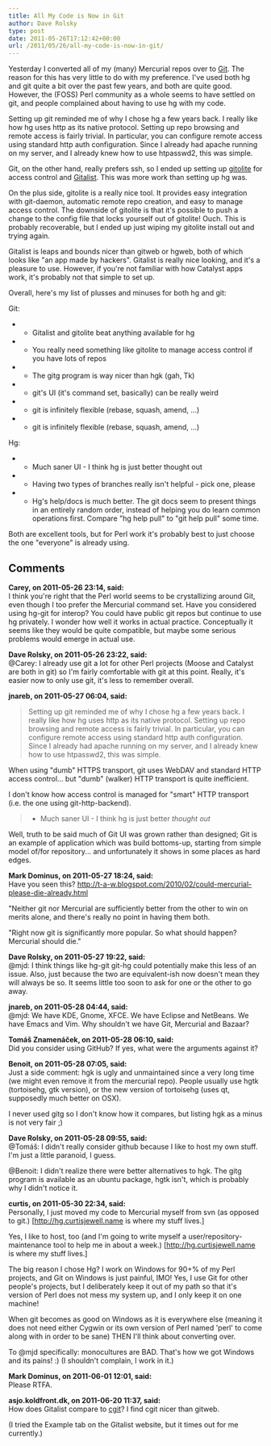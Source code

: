 ```yaml
---
title: All My Code is Now in Git
author: Dave Rolsky
type: post
date: 2011-05-26T17:12:42+00:00
url: /2011/05/26/all-my-code-is-now-in-git/
---
```

Yesterday I converted all of my (many) Mercurial repos over to [Git][1]. The reason for this has very little to do with my preference. I've used both hg and git quite a bit over the past few years, and both are quite good. However, the (FOSS) Perl community as a whole seems to have settled on git, and people complained about having to use hg with my code.

Setting up git reminded me of why I chose hg a few years back. I really like how hg uses http as its native protocol. Setting up repo browsing and remote access is fairly trivial. In particular, you can configure remote access using standard http auth configuration. Since I already had apache running on my server, and I already knew how to use htpasswd2, this was simple.

Git, on the other hand, really prefers ssh, so I ended up setting up [gitolite][2] for access control and [Gitalist][3]. This was more work than setting up hg was.

On the plus side, gitolite is a really nice tool. It provides easy integration with git-daemon, automatic remote repo creation, and easy to manage access control. The downside of gitolite is that it's possible to push a change to the config file that locks yourself out of gitolite! Ouch. This is probably recoverable, but I ended up just wiping my gitolite install out and trying again.

Gitalist is leaps and bounds nicer than gitweb or hgweb, both of which looks like "an app made by hackers". Gitalist is really nice looking, and it's a pleasure to use. However, if you're not familiar with how Catalyst apps work, it's probably not that simple to set up.

Overall, here's my list of plusses and minuses for both hg and git:

Git:

  * + Gitalist and gitolite beat anything available for hg
  * - You really need something like gitolite to manage access control if you have lots of repos
  * + The gitg program is way nicer than hgk (gah, Tk)
  * - git's UI (it's command set, basically) can be really weird
  * + git is infinitely flexible (rebase, squash, amend, ...)
  * - git is infinitely flexible (rebase, squash, amend, ...)

Hg:

  * + Much saner UI - I think hg is just better thought out
  * - Having two types of branches really isn't helpful - pick one, please
  * + Hg's help/docs is much better. The git docs seem to present things in an entirely random order, instead of helping you do learn common operations first. Compare "hg help pull" to "git help pull" some time.

Both are excellent tools, but for Perl work it's probably best to just choose the one "everyone" is already using.

 [1]: http://git.urth.org
 [2]: https://github.com/sitaramc/gitolite
 [3]: http://www.gitalist.com/

## Comments

**Carey, on 2011-05-26 23:14, said:**  
I think you're right that the Perl world seems to be crystallizing around Git, even though I too prefer the Mercurial command set. Have you considered using hg-git for interop? You could have public git repos but continue to use hg privately. I wonder how well it works in actual practice. Conceptually it seems like they would be quite compatible, but maybe some serious problems would emerge in actual use.

**Dave Rolsky, on 2011-05-26 23:22, said:**  
@Carey: I already use git a lot for other Perl projects (Moose and Catalyst are both in git) so I'm fairly comfortable with git at this point. Really, it's easier now to only use git, it's less to remember overall.

**jnareb, on 2011-05-27 06:04, said:**  
> Setting up git reminded me of why I chose hg a few years back. I really like how hg uses http as its native protocol. Setting up repo browsing and remote access is fairly trivial. In particular, you can configure remote access using standard http auth configuration. Since I already had apache running on my server, and I already knew how to use htpasswd2, this was simple. 

When using "dumb" HTTPS transport, git uses WebDAV and standard HTTP access control... but "dumb" (walker) HTTP transport is quite inefficient.

I don't know how access control is managed for "smart" HTTP transport (i.e. the one using git-http-backend).



> + Much saner UI - I think hg is just better _thought out_ 

Well, truth to be said much of Git UI was grown rather than designed; Git is an example of application which was build bottoms-up, starting from simple model of/for repository... and unfortunately it shows in some places as hard edges.

**Mark Dominus, on 2011-05-27 18:24, said:**  
Have you seen this? <a href="http://t-a-w.blogspot.com/2010/02/could-mercurial-please-die-already.html" rel="nofollow ugc">http://t-a-w.blogspot.com/2010/02/could-mercurial-please-die-already.html</a>

"Neither git nor Mercurial are sufficiently better from the other to win on merits alone, and there's really no point in having them both.

"Right now git is significantly more popular. So what should happen? Mercurial should die."

**Dave Rolsky, on 2011-05-27 19:22, said:**  
@mjd: I think things like hg-git git-hg could potentially make this less of an issue. Also, just because the two are equivalent-ish now doesn't mean they will always be so. It seems little too soon to ask for one or the other to go away.

**jnareb, on 2011-05-28 04:44, said:**  
@mjd: We have KDE, Gnome, XFCE. We have Eclipse and NetBeans. We have Emacs and Vim. Why shouldn't we have Git, Mercurial and Bazaar?

**Tomáš Znamenáček, on 2011-05-28 06:10, said:**  
Did you consider using GitHub? If yes, what were the arguments against it?

**Benoit, on 2011-05-28 07:05, said:**  
Just a side comment: hgk is ugly and unmaintained since a very long time (we might even remove it from the mercurial repo). People usually use hgtk (tortoisehg, gtk version), or the new version of tortoisehg (uses qt, supposedly much better on OSX).

I never used gitg so I don't know how it compares, but listing hgk as a minus is not very fair ;)

**Dave Rolsky, on 2011-05-28 09:55, said:**  
@Tomáš: I didn't really consider github because I like to host my own stuff. I'm just a little paranoid, I guess.

@Benoit: I didn't realize there were better alternatives to hgk. The gitg program is available as an ubuntu package, hgtk isn't, which is probably why I didn't notice it.

**curtis, on 2011-05-30 22:34, said:**  
Personally, I just moved my code to Mercurial myself from svn (as opposed to git.) [http://hg.curtisjewell.name is where my stuff lives.]

Yes, I like to host, too (and I'm going to write myself a user/repository-maintenance tool to help me in about a week.) [http://hg.curtisjewell.name is where my stuff lives.]

The big reason I chose Hg? I work on Windows for 90+% of my Perl projects, and Git on Windows is just painful, IMO! Yes, I use Git for other people's projects, but I deliberately keep it out of my path so that it's version of Perl does not mess my system up, and I only keep it on one machine!

When git becomes as good on Windows as it is everywhere else (meaning it does not need either Cygwin or its own version of Perl named 'perl' to come along with in order to be sane) THEN I'll think about converting over.

To @mjd specifically: monocultures are BAD. That's how we got Windows and its pains! :) (I shouldn't complain, I work in it.)

**Mark Dominus, on 2011-06-01 12:01, said:**  
Please RTFA.

**asjo.koldfront.dk, on 2011-06-20 11:37, said:**  
How does Gitalist compare to <a href="http://hjemli.net/git/cgit/" rel="nofollow">cgit</a>? I find cgit nicer than gitweb.

(I tried the Example tab on the Gitalist website, but it times out for me currently.)